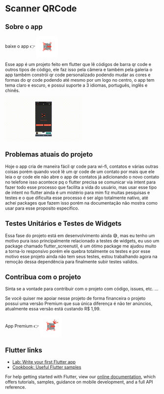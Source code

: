 # Scanner QRCode


## Sobre o app

baixe o app 👉 <a href="https://play.google.com/store/apps/details?id=com.scannerqrcode" target="_blank"> <img align="center" height="70" width="70" src="assets/splash/splash.png"></a>
  
Esse app é um projeto feito em flutter que lê códigos de barra qr code e outros tipos de código, ele faz isso pela câmera e também pela galeria o app também constrói qr code personalizado podendo mudar as cores e formas do qr code podendo até mesmo por um logo no centro, o app tem tema claro e escuro, e possui suporte a 3 idiomas, português, inglês e chinês.


<img src="assets/readme/demo.gif">

## Problemas atuais do projeto
Hoje o app cria de maneira fácil qr code para wi-fi, contatos e várias outras coisas porém quando você lê um qr code de um contato por mais que ele leia o qr code ele não abre o app de contatos já adicionando o novo contato no telefone isso acontece pq o flutter precisa se comunicar via intent para fazer todo esse processo que facilita a vida do usuário, mas usar esse tipo de intent no flutter ainda é um mistério para mim fiz muitas pesquisas e testes e o que dificulta esse processo é ser algo totalmente nativo, até achei packages que fazem isso porém na documentação não mostra como usar para esse proposito especifico.


## Testes Unitários e Testes de Widgets
Essa fase do projeto está em desenvolvimento ainda 😅, mas eu tenho um motivo pura isso principalmente relacionado a testes de widgets, eu uso um package chamado flutter_screenutil, é um ótimo package me ajudou muito a torna-lo responsivo porém ele quebra totalmente os testes e por esse motivo esse projeto ainda não tem seus testes, estou trabalhando agora na remoção dessa dependência para finalmente subir testes validos.



## Contribua com o projeto

Sinta se a vontade para contribuir com o projeto com código, issues, etc. ...

Se você quiser me apoiar nesse projeto de forma financeira o projeto possui uma versão Premium que sua única diferença é não ter anúncios, atualmente essa versão está custando R$ 1,99.


App Premium 👉 <a href="https://play.google.com/store/apps/details?id=com.scannerqrcode_premium" target="_blank"> <img align="center" height="70" width="70" src="https://github.com/viniciusddrft/Scanner-QRCode-Premium/blob/main/assets/splash/splash.png">
</a>

  ##  Flutter links
- [Lab: Write your first Flutter app](https://flutter.dev/docs/get-started/codelab)
- [Cookbook: Useful Flutter samples](https://flutter.dev/docs/cookbook)

For help getting started with Flutter, view our
[online documentation](https://flutter.dev/docs), which offers tutorials,
samples, guidance on mobile development, and a full API reference.
